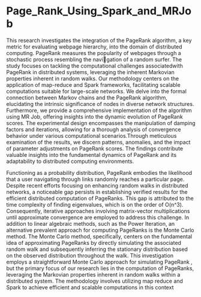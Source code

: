 # Page_Rank_Using_Spark_and_MRJob
This research investigates the integration of the PageRank algorithm, a key metric for evaluating webpage hierarchy, into the domain of distributed computing. 
PageRank measures the popularity of webpages through a stochastic process resembling the navigation of a random surfer. The study focuses on tackling the computational challenges associatedwith PageRank in distributed systems, leveraging the inherent Markovian properties inherent in random walks.
Our methodology centers on the application of map-reduce and Spark frameworks, facilitating scalable computations suitable for large-scale networks. We delve into the formal connection between Markov chains and the PageRank algorithm, elucidating the intrinsic significance of nodes in diverse network structures. Furthermore, we provide a comprehensive implementation of the algorithm using MR Job, offering insights into the dynamic evolution of PageRank scores.
The experimental design encompasses the manipulation of damping factors and iterations, allowing for a thorough analysis of convergence behavior under various computational scenarios.Through meticulous examination of the results, we discern patterns, anomalies, and the impact
of parameter adjustments on PageRank scores. The findings contribute valuable insights into the fundamental dynamics of PageRank and its adaptability to distributed computing environments.

Functioning as a probability distribution, PageRank embodies the likelihood that a user navigating through links randomly reaches a particular page. Despite recent efforts focusing on enhancing random walks in distributed networks, a noticeable gap persists in establishing verified results for the efficient distributed computation of PageRanks. This gap is attributed to the time complexity of finding eigenvalues, which is on the order of O(n^3). Consequently, iterative approaches involving matrix-vector multiplications until approximate convergence are employed to address this
challenge.
In addition to linear algebraic methods, such as the Power Iteration, an alternative prevalent approach for computing PageRanks is the Monte Carlo method. The Monte Carlo method, specifically, centers on the fundamental idea of approximating PageRanks by directly simulating the associated random walk and subsequently inferring the stationary distribution based on the observed distribution throughout the walk.
This investigation employs a straightforward Monte Carlo approach for simulating PageRank , but the primary focus of our research lies in the computation of PageRanks, leveraging the Markovian properties inherent in random walks within a distributed system. The methodology involves utilizing map reduce and Spark to achieve efficient and scalable computations in this context

